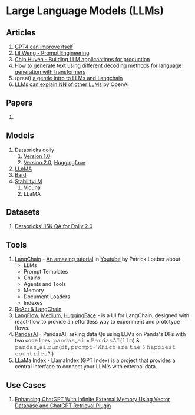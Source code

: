 # Large Language Models (LLMs)

## Articles

1. [GPT4 can improve itself](https://www.youtube.com/watch?v=5SgJKZLBrmg)
2. [Lil Weng - Prompt Engineering](https://lilianweng.github.io/posts/2023-03-15-prompt-engineering/)
3. [Chip Huyen - Building LLM applicaations for production](https://huyenchip.com/2023/04/11/llm-engineering.html)
4. [How to generate text using different decoding methods for language generation with transformers](https://huggingface.co/blog/how-to-generate)
5. (great) [a gentle intro to LLMs and Langchain](https://towardsdatascience.com/a-gentle-intro-to-chaining-llms-agents-and-utils-via-langchain-16cd385fca81)
6. [LLMs can explain NN of other LLMs](https://openai.com/research/language-models-can-explain-neurons-in-language-models) by OpenAI

## Papers

1.

## Models

1. Databricks dolly
   1. [Version 1.0](https://www.databricks.com/blog/2023/04/12/dolly-first-open-commercially-viable-instruction-tuned-llm)
   2. [Version 2.0](https://www.databricks.com/blog/2023/03/24/hello-dolly-democratizing-magic-chatgpt-open-models.html), [Huggingface](https://huggingface.co/databricks/dolly-v2-12b)
2. [LLaMA](https://ai.facebook.com/blog/large-language-model-llama-meta-ai/)
3. [Bard](https://bard.google.com/)
4. [StabilityLM](https://github.com/Stability-AI/StableLM)
   1. Vicuna
   2. LLaMA

## Datasets

1. [Databricks' 15K QA for Dolly 2.0](https://github.com/databrickslabs/dolly/tree/master/data)

## Tools

1. [LangChain](https://python.langchain.com/en/latest/index.html) - [An amazing tutorial](https://www.python-engineer.com/posts/langchain-crash-course/) in [Youtube](https://www.youtube.com/watch?v=LbT1yp6quS8) by Patrick Loeber about
   * LLMs
   * Prompt Templates
   * Chains
   * Agents and Tools
   * Memory
   * Document Loaders
   * Indexes
2. [ReAct & LangChain](https://tsmatz.wordpress.com/2023/03/07/react-with-openai-gpt-and-langchain/)
3. [LangFlow](https://github.com/logspace-ai/langflow), [Medium](https://medium.com/logspace/language-models-on-steroids-441cfcc66b24), [HuggingFace](https://medium.com/logspace/language-models-on-steroids-441cfcc66b24) - is a UI for LangChain, designed with react-flow to provide an effortless way to experiment and prototype flows.
4. [PandasAI](https://github.com/gventuri/pandas-ai) - PandasAI, asking data Qs using LLMs on Panda's DFs with two code lines. 𝚙𝚊𝚗𝚍𝚊𝚜\_𝚊𝚒 = 𝙿𝚊𝚗𝚍𝚊𝚜𝙰𝙸(𝚕𝚕𝚖) & 𝚙𝚊𝚗𝚍𝚊𝚜\_𝚊𝚒.𝚛𝚞𝚗(𝚍𝚏, 𝚙𝚛𝚘𝚖𝚙𝚝='𝚆𝚑𝚒𝚌𝚑 𝚊𝚛𝚎 𝚝𝚑𝚎 𝟻 𝚑𝚊𝚙𝚙𝚒𝚎𝚜𝚝 𝚌𝚘𝚞𝚗𝚝𝚛𝚒𝚎𝚜?')
5. [LLaMa Index](https://github.com/jerryjliu/llama\_index) - LlamaIndex (GPT Index) is a project that provides a central interface to connect your LLM's with external data.

## Use Cases

1. [Enhancing ChatGPT With Infinite External Memory Using Vector Database and ChatGPT Retrieval Plugin](https://betterprogramming.pub/enhancing-chatgpt-with-infinite-external-memory-using-vector-database-and-chatgpt-retrieval-plugin-b6f4ea16ab8)

